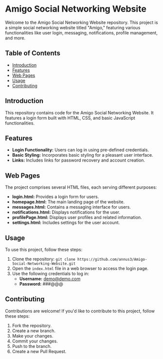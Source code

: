 # Amigo Social Networking Website

Welcome to the Amigo Social Networking Website repository. This project is a simple social networking website titled "Amigo," featuring various functionalities like user login, messaging, notifications, profile management, and more.

## Table of Contents
- [Introduction](#introduction)
- [Features](#features)
- [Web Pages](#web-pages)
- [Usage](#usage)
- [Contributing](#contributing)

## Introduction
This repository contains code for the Amigo Social Networking Website. It features a login form built with HTML, CSS, and basic JavaScript functionalities.

## Features
- **Login Functionality:** Users can log in using pre-defined credentials.
- **Basic Styling:** Incorporates basic styling for a pleasant user interface.
- **Links:** Includes links for password recovery and account creation.

## Web Pages
The project comprises several HTML files, each serving different purposes:
- **login.html:** Provides a login form for users.
- **homepage.html:** The main landing page of the website.
- **messages.html:** Contains a messaging interface for users.
- **notifications.html:** Displays notifications for the user.
- **profilePage.html:** Displays user profiles and related information.
- **settings.html:** Includes settings for the user account.

## Usage
To use this project, follow these steps:
1. Clone the repository: `git clone https://github.com/annus3/Amigo-Social-Networking-Website.git`
2. Open the `index.html` file in a web browser to access the login page.
3. Use the following credentials to log in:
   - **Username:** demo@demo.com
   - **Password:** ###@@@

## Contributing
Contributions are welcome! If you'd like to contribute to this project, follow these steps:
1. Fork the repository.
2. Create a new branch.
3. Make your changes.
4. Commit your changes.
5. Push to the branch.
6. Create a new Pull Request.

